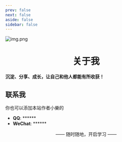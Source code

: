 ```yaml
---
prev: false
next: false
aside: false
sidebar: false
---
```

![img.png](../public/assets/img.png)

# <div style="text-align:center;"> 关于我 </div>

**沉淀、分享、成长，让自己和他人都能有所收获！**

## 联系我


你也可以添加本站作者小樂的

- **QQ**: ******
- **WeChat**: ******

<div style="text-align:center;"> —— 随时随地，开启学习 —— </div>
